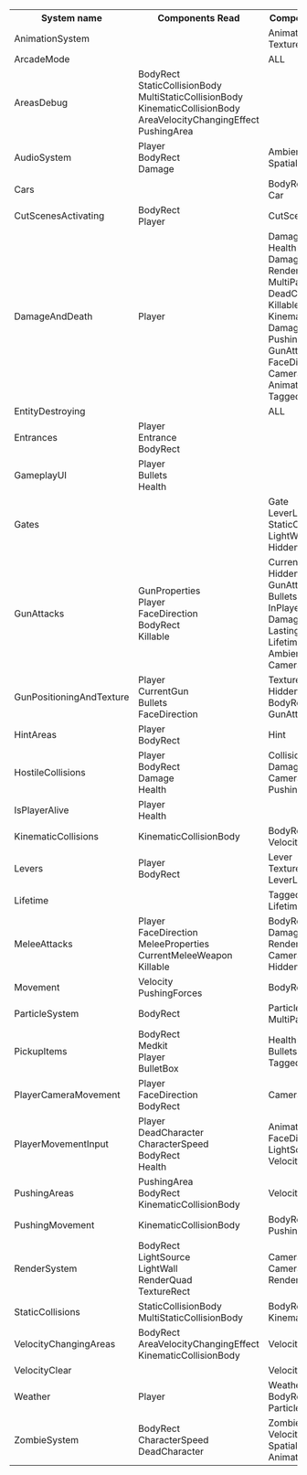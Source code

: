 <html>
<head>
<link rel="stylesheet" href="style.css">
</head>
<body>
<table>
<tr>
<th>System name</th>
<th>Components Read</th>
<th>Components Modified</th>
</tr>
<tr>
<td>AnimationSystem</td>
<td>
</td>
<td>
AnimationData<br />
TextureRect<br />
</td>
</tr>
<tr>
<td>ArcadeMode</td>
<td>
</td>
<td>
ALL<br />
</td>
</tr>
<tr>
<td>AreasDebug</td>
<td>
BodyRect<br />
StaticCollisionBody<br />
MultiStaticCollisionBody<br />
KinematicCollisionBody<br />
AreaVelocityChangingEffect<br />
PushingArea<br />
</td>
<td>
</td>
</tr>
<tr>
<td>AudioSystem</td>
<td>
Player<br />
BodyRect<br />
Damage<br />
</td>
<td>
AmbientSound<br />
SpatialSound<br />
</td>
</tr>
<tr>
<td>Cars</td>
<td>
</td>
<td>
BodyRect<br />
Car<br />
</td>
</tr>
<tr>
<td>CutScenesActivating</td>
<td>
BodyRect<br />
Player<br />
</td>
<td>
CutScene<br />
</td>
</tr>
<tr>
<td>DamageAndDeath</td>
<td>
Player<br />
</td>
<td>
DamageTag<br />
Health<br />
DamageAnimation<br />
RenderQuad<br />
MultiParticleEmitter<br />
DeadCharacter<br />
Killable<br />
KinematicCollisionBody<br />
Damage<br />
PushingForces<br />
GunAttacker<br />
FaceDirection<br />
Camera<br />
AnimationData<br />
TaggedToDestroy<br />
</td>
</tr>
<tr>
<td>EntityDestroying</td>
<td>
</td>
<td>
ALL<br />
</td>
</tr>
<tr>
<td>Entrances</td>
<td>
Player<br />
Entrance<br />
BodyRect<br />
</td>
<td>
</td>
</tr>
<tr>
<td>GameplayUI</td>
<td>
Player<br />
Bullets<br />
Health<br />
</td>
<td>
</td>
</tr>
<tr>
<td>Gates</td>
<td>
</td>
<td>
Gate<br />
LeverListener<br />
StaticCollisionBody<br />
LightWall<br />
HiddenForRenderer<br />
</td>
</tr>
<tr>
<td>GunAttacks</td>
<td>
GunProperties<br />
Player<br />
FaceDirection<br />
BodyRect<br />
Killable<br />
</td>
<td>
CurrentGun<br />
HiddenForRenderer<br />
GunAttacker<br />
Bullets<br />
InPlayerGunAttackArea<br />
DamageTag<br />
LastingShot<br />
Lifetime<br />
AmbientSound<br />
CameraShake<br />
</td>
</tr>
<tr>
<td>GunPositioningAndTexture</td>
<td>
Player<br />
CurrentGun<br />
Bullets<br />
FaceDirection<br />
</td>
<td>
TextureRect<br />
HiddenForRenderer<br />
BodyRect<br />
GunAttacker<br />
</td>
</tr>
<tr>
<td>HintAreas</td>
<td>
Player<br />
BodyRect<br />
</td>
<td>
Hint<br />
</td>
</tr>
<tr>
<td>HostileCollisions</td>
<td>
Player<br />
BodyRect<br />
Damage<br />
Health<br />
</td>
<td>
CollisionWithPlayer<br />
DamageTag<br />
CameraShake<br />
PushingForces<br />
</td>
</tr>
<tr>
<td>IsPlayerAlive</td>
<td>
Player<br />
Health<br />
</td>
<td>
</td>
</tr>
<tr>
<td>KinematicCollisions</td>
<td>
KinematicCollisionBody<br />
</td>
<td>
BodyRect<br />
Velocity<br />
</td>
</tr>
<tr>
<td>Levers</td>
<td>
Player<br />
BodyRect<br />
</td>
<td>
Lever<br />
TextureRect<br />
LeverListener<br />
</td>
</tr>
<tr>
<td>Lifetime</td>
<td>
</td>
<td>
TaggedToDestroy<br />
Lifetime<br />
</td>
</tr>
<tr>
<td>MeleeAttacks</td>
<td>
Player<br />
FaceDirection<br />
MeleeProperties<br />
CurrentMeleeWeapon<br />
Killable<br />
</td>
<td>
BodyRect<br />
DamageTag<br />
RenderQuad<br />
CameraShake<br />
HiddenForRenderer<br />
</td>
</tr>
<tr>
<td>Movement</td>
<td>
Velocity<br />
PushingForces<br />
</td>
<td>
BodyRect<br />
</td>
</tr>
<tr>
<td>ParticleSystem</td>
<td>
BodyRect<br />
</td>
<td>
ParticleEmitter<br />
MultiParticleEmitter<br />
</td>
</tr>
<tr>
<td>PickupItems</td>
<td>
BodyRect<br />
Medkit<br />
Player<br />
BulletBox<br />
</td>
<td>
Health<br />
Bullets<br />
TaggedToDestroy<br />
</td>
</tr>
<tr>
<td>PlayerCameraMovement</td>
<td>
Player<br />
FaceDirection<br />
BodyRect<br />
</td>
<td>
Camera<br />
</td>
</tr>
<tr>
<td>PlayerMovementInput</td>
<td>
Player<br />
DeadCharacter<br />
CharacterSpeed<br />
BodyRect<br />
Health<br />
</td>
<td>
AnimationData<br />
FaceDirection<br />
LightSource<br />
Velocity<br />
</td>
</tr>
<tr>
<td>PushingAreas</td>
<td>
PushingArea<br />
BodyRect<br />
KinematicCollisionBody<br />
</td>
<td>
Velocity<br />
</td>
</tr>
<tr>
<td>PushingMovement</td>
<td>
KinematicCollisionBody<br />
</td>
<td>
BodyRect<br />
PushingForces<br />
</td>
</tr>
<tr>
<td>RenderSystem</td>
<td>
BodyRect<br />
LightSource<br />
LightWall<br />
RenderQuad<br />
TextureRect<br />
</td>
<td>
Camera<br />
CameraShake<br />
RenderChunk<br />
</td>
</tr>
<tr>
<td>StaticCollisions</td>
<td>
StaticCollisionBody<br />
MultiStaticCollisionBody<br />
</td>
<td>
BodyRect<br />
KinematicCollisionBody<br />
</td>
</tr>
<tr>
<td>VelocityChangingAreas</td>
<td>
BodyRect<br />
AreaVelocityChangingEffect<br />
KinematicCollisionBody<br />
</td>
<td>
Velocity<br />
</td>
</tr>
<tr>
<td>VelocityClear</td>
<td>
</td>
<td>
Velocity<br />
</td>
</tr>
<tr>
<td>Weather</td>
<td>
Player<br />
</td>
<td>
Weather<br />
BodyRect<br />
ParticleEmitter<br />
</td>
</tr>
<tr>
<td>ZombieSystem</td>
<td>
BodyRect<br />
CharacterSpeed<br />
DeadCharacter<br />
</td>
<td>
Zombie<br />
Velocity<br />
SpatialSound<br />
AnimationData<br />
</td>
</tr>
</table>
</body>
</html>
